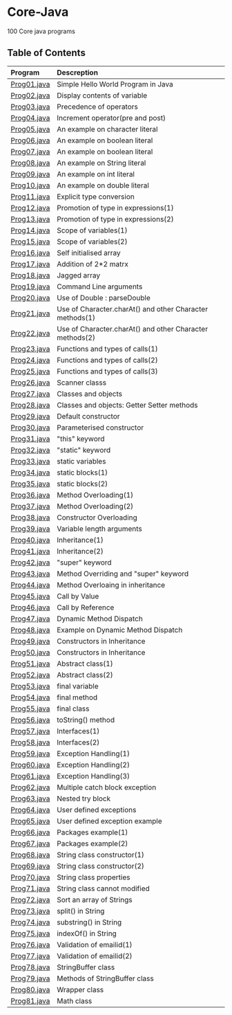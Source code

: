 # Core-Java
100 Core java programs

## Table of Contents
|Program                        |Descreption                            |
|:------------------------------|:--------------------------------------|
|[Prog01.java](Prog01.java)  |Simple Hello World Program in Java|
|[Prog02.java](Prog02.java)  |Display contents of variable|
|[Prog03.java](Prog03.java)  |Precedence of operators|
|[Prog04.java](Prog04.java)  |Increment operator(pre and post)|
|[Prog05.java](Prog05.java)  |An example on character literal|
|[Prog06.java](Prog06.java)  |An example on boolean literal|
|[Prog07.java](Prog07.java)  |An example on boolean literal|
|[Prog08.java](Prog08.java)  |An example on String literal|
|[Prog09.java](Prog09.java)  |An example on int literal|
|[Prog10.java](Prog10.java)|An example on double literal|
|[Prog11.java](Prog11.java)| Explicit type conversion|
|[Prog12.java](Prog12.java)|Promotion of type in expressions(1)|
|[Prog13.java](Prog13.java)|Promotion of type in expressions(2)|
|[Prog14.java](Prog14.java)|Scope of variables(1)|
|[Prog15.java](Prog15.java)|Scope of variables(2)|
|[Prog16.java](Prog16.java)|Self initialised array|
|[Prog17.java](Prog17.java)|Addition of 2*2 matrx|
|[Prog18.java](Prog18.java)|Jagged array|
|[Prog19.java](Prog19.java)|Command Line arguments|
|[Prog20.java](Prog20.java)|Use of Double : parseDouble|
|[Prog21.java](Prog21.java)|Use of Character.charAt() and other Character methods(1)|
|[Prog22.java](Prog22.java)|Use of Character.charAt() and other Character methods(2)|
|[Prog23.java](Prog23.java)|Functions and types of calls(1)|
|[Prog24.java](Prog24.java)|Functions and types of calls(2)|
|[Prog25.java](Prog25.java)|Functions and types of calls(3)|
|[Prog26.java](Prog26.java)|Scanner classs|
|[Prog27.java](Prog27.java)|Classes and objects|
|[Prog28.java](Prog28.java)|Classes and objects: Getter Setter methods|
|[Prog29.java](Prog29.java)|Default constructor|
|[Prog30.java](Prog30.java)|Parameterised constructor|
|[Prog31.java](Prog31.java)|"this" keyword|
|[Prog32.java](Prog32.java)|"static" keyword|
|[Prog33.java](Prog33.java)|static variables|
|[Prog34.java](Prog34.java)|static blocks(1)|
|[Prog35.java](Prog35.java)|static blocks(2)|
|[Prog36.java](Prog36.java)|Method Overloading(1)|
|[Prog37.java](Prog37.java)|Method Overloading(2)|
|[Prog38.java](Prog38.java)|Constructor Overloading|
|[Prog39.java](Prog39.java)|Variable length arguments|
|[Prog40.java](Prog40.java)|Inheritance(1)|
|[Prog41.java](Prog41.java)|Inheritance(2)|
|[Prog42.java](Prog42.java)|"super" keyword|
|[Prog43.java](Prog43.java)|Method Overriding and "super" keyword|
|[Prog44.java](Prog44.java)|Method Overloaing in inheritance|
|[Prog45.java](Prog45.java)|Call by Value|
|[Prog46.java](Prog46.java)|Call by Reference|
|[Prog47.java](Prog47.java)|Dynamic Method Dispatch|
|[Prog48.java](Prog48.java)|Example on Dynamic Method Dispatch|
|[Prog49.java](Prog49.java)|Constructors in Inheritance|
|[Prog50.java](Prog50.java)|Constructors in Inheritance|
|[Prog51.java](Prog51.java)|Abstract class(1)|
|[Prog52.java](Prog52.java)|Abstract class(2)|
|[Prog53.java](Prog53.java)|final variable|
|[Prog54.java](Prog54.java)|final method|
|[Prog55.java](Prog55.java)|final class|
|[Prog56.java](Prog56.java)|toString() method|
|[Prog57.java](Prog57.java)|Interfaces(1)|
|[Prog58.java](Prog58.java)|Interfaces(2)|
|[Prog59.java](Prog59.java)|Exception Handling(1)|
|[Prog60.java](Prog60.java)|Exception Handling(2)|
|[Prog61.java](Prog61.java)|Exception Handling(3)|
|[Prog62.java](Prog62.java)|Multiple catch block exception|
|[Prog63.java](Prog63.java)|Nested try block|
|[Prog64.java](Prog64.java)|User defined exceptions|
|[Prog65.java](Prog65.java)|User defined exception example|
|[Prog66.java](Prog66.java)|Packages example(1)|
|[Prog67.java](Prog67.java)|Packages example(2)|
|[Prog68.java](Prog68.java)|String class constructor(1)|
|[Prog69.java](Prog69.java)|String class constructor(2)|
|[Prog70.java](Prog70.java)|String class properties|
|[Prog71.java](Prog71.java)|String class cannot modified|
|[Prog72.java](Prog72.java)|Sort an array of Strings|
|[Prog73.java](Prog73.java)|split() in String|
|[Prog74.java](Prog74.java)|substring() in String|
|[Prog75.java](Prog75.java)|indexOf() in String|
|[Prog76.java](Prog76.java)|Validation of emailid(1)|
|[Prog77.java](Prog77.java)|Validation of emailid(2)|
|[Prog78.java](Prog78.java)|StringBuffer class|
|[Prog79.java](Prog79.java)|Methods of StringBuffer class|
|[Prog80.java](Prog80.java)|Wrapper class|
|[Prog81.java](Prog81.java)|Math class|
